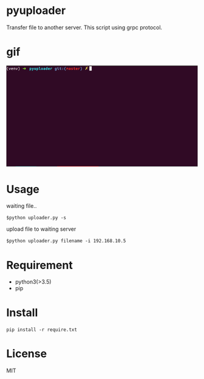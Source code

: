 # pyuploader
Transfer file to another server.
This script using grpc protocol.

# gif
![demo](https://github.com/kuroko1t/pyuploader/blob/master/doc/howto.gif)

# Usage
waiting file..
```
$python uploader.py -s
```
upload file to waiting server
```
$python uploader.py filename -i 192.168.10.5
```

# Requirement
* python3(>3.5)
* pip

# Install
```
pip install -r require.txt
```

# License
MIT
